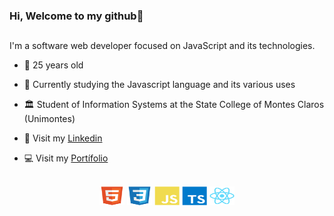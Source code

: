 ### Hi, Welcome to my github👋

##

I'm a software web developer focused on JavaScript and its technologies.

- 👦 25 years old

- 📗 Currently studying the Javascript language and its various uses

- 🏛 Student of Information Systems at the State College of Montes Claros (Unimontes)

- 🤖 Visit my <a href="https://www.linkedin.com/in/daniel-fborges/" target="_blank">Linkedin</a>

- 💻 Visit my <a href="https://portifolio-beryl-pi.vercel.app/" target="_blank">Portífolio</a>

<div style="display: inline_block"><br>
  <div align="center">
      <img align="center" alt="Daniel-HTML" height="30" width="40" src="https://raw.githubusercontent.com/devicons/devicon/master/icons/html5/html5-original.svg">
  <img align="center" alt="Daniel-CSS" height="30" width="40" src="https://raw.githubusercontent.com/devicons/devicon/master/icons/css3/css3-original.svg">
        <img align="center" alt="Daniel-Js" height="30" width="40" src="https://raw.githubusercontent.com/devicons/devicon/master/icons/javascript/javascript-plain.svg">
  <img align="center" alt="Daniel-Ts" height="30" width="40" src="https://raw.githubusercontent.com/devicons/devicon/master/icons/typescript/typescript-plain.svg">
  <img align="center" alt="Daniel-React" height="30" width="40" src="https://raw.githubusercontent.com/devicons/devicon/master/icons/react/react-original.svg">
    </div>
</div>
  
 
